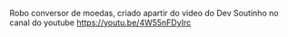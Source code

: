 Robo conversor de moedas, criado apartir do video do Dev Soutinho no canal  do youtube https://youtu.be/4W55nFDyIrc